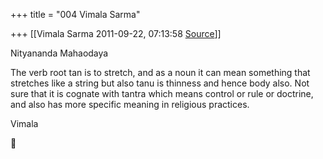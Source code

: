 +++
title = "004 Vimala Sarma"

+++
[[Vimala Sarma	2011-09-22, 07:13:58 [Source](https://groups.google.com/g/samskrita/c/Z_ZxbgLq2tI)]]



Nityananda Mahaodaya

The verb root tan is to stretch, and as a noun it can mean something that stretches like a string but also tanu is thinness and hence body also. Not sure that it is cognate with tantra which means control or rule or doctrine, and also has more specific meaning in religious practices.

Vimala



